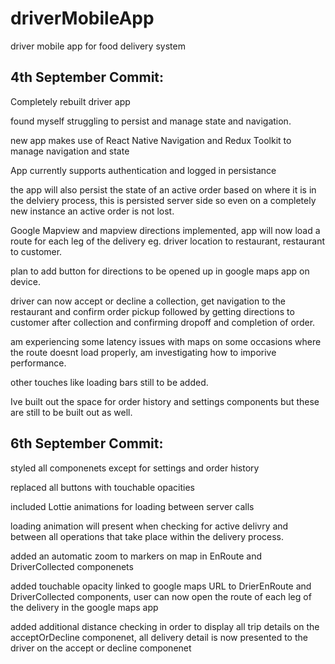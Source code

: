 # driverMobileApp
driver mobile app for food delivery system

## 4th September Commit:

Completely rebuilt driver app

found myself struggling to persist and manage state and navigation.

new app makes use of React Native Navigation and Redux Toolkit to manage navigation and state

App currently supports authentication and logged in persistance

the app will also persist the state of an active order based on where it is in the delviery process, this is persisted server side so even on a completely new instance an active order is not lost.

Google Mapview and mapview directions implemented, app will now load a route for each leg of the delivery eg. driver location to restaurant, restaurant to customer.

plan to add button for directions to be opened up in google maps app on device. 

driver can now accept or decline a collection, get navigation to the restaurant and confirm order pickup followed by getting directions to customer after collection and confirming dropoff and completion of order. 

am experiencing some latency issues with maps on some occasions where the route doesnt load properly, am investigating how to imporive performance.

other touches like loading bars still to be added.

Ive built out the space for order history and settings components but these are still to be built out as well.

## 6th September Commit:

styled all componenets except for settings and order history

replaced all buttons with touchable opacities 

included Lottie animations for loading between server calls 

loading animation will present when checking for active delivry and between all operations that take place within the delivery process.

added an automatic zoom to markers on map in EnRoute and DriverCollected componenets

added touchable opacity linked to google maps URL to DrierEnRoute and DriverCollected components, user can now open the route of each leg of the delivery in the google maps app

added additional distance checking in order to display all trip details on the acceptOrDecline componenet, all delivery detail is now presented to the driver on the accept or decline componenet 





